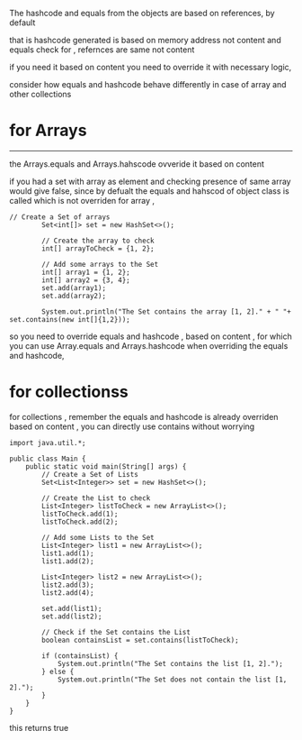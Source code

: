 The hashcode and equals from the objects are based on references, by default 


that is hashcode generated is  based on memory address not content and equals check for ,  refernces are same not content

if you need it based on content you need to override it with necessary logic, 

consider how equals and hashcode behave  differently   in case of array and other collections

# for Arrays 
  _________________
the Arrays.equals and Arrays.hahscode ovveride it based  on content 

if you had a set with array as element and checking presence of same array  would give false, since by defualt the equals and hahscod of object class is called
which is not overriden for array ,
```
// Create a Set of arrays
        Set<int[]> set = new HashSet<>();

        // Create the array to check
        int[] arrayToCheck = {1, 2};

        // Add some arrays to the Set
        int[] array1 = {1, 2};
        int[] array2 = {3, 4};
        set.add(array1);
        set.add(array2);

        System.out.println("The Set contains the array [1, 2]." + " "+ set.contains(new int[]{1,2}));
```
so you need to override  equals  and  hashcode , based on content , for  which you can use Array.equals and Arrays.hashcode when overriding the equals and hashcode, 



# for collectionss
for collections , remember the equals and hashcode is already overriden based on content ,  you can directly use contains without worrying

```
import java.util.*;

public class Main {
    public static void main(String[] args) {
        // Create a Set of Lists
        Set<List<Integer>> set = new HashSet<>();

        // Create the List to check
        List<Integer> listToCheck = new ArrayList<>();
        listToCheck.add(1);
        listToCheck.add(2);

        // Add some Lists to the Set
        List<Integer> list1 = new ArrayList<>();
        list1.add(1);
        list1.add(2);

        List<Integer> list2 = new ArrayList<>();
        list2.add(3);
        list2.add(4);

        set.add(list1);
        set.add(list2);

        // Check if the Set contains the List
        boolean containsList = set.contains(listToCheck);

        if (containsList) {
            System.out.println("The Set contains the list [1, 2]."); 
        } else {
            System.out.println("The Set does not contain the list [1, 2].");
        }
    }
}
```
this returns true
